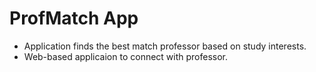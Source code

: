 # ProfMatch App

- Application finds the best match professor based on study interests.
- Web-based applicaion to connect with professor.
